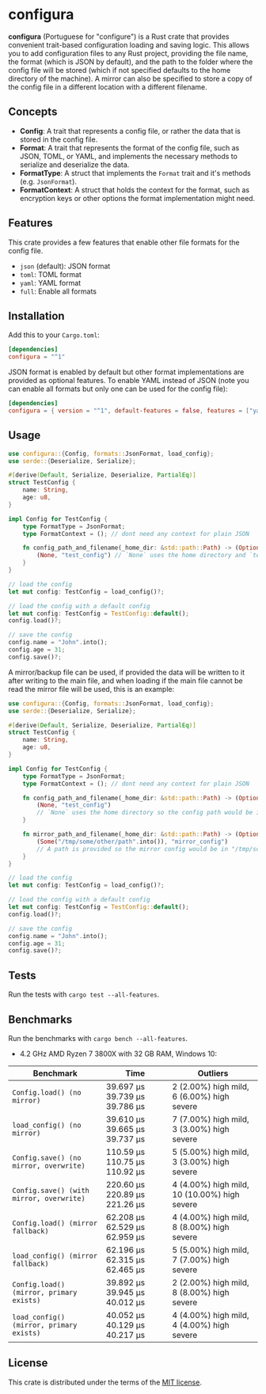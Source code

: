 # configura

**configura** (Portuguese for "configure") is a Rust crate that provides convenient trait-based configuration loading and saving logic. This allows you to add configuration files to any Rust project, providing the file name, the format (which is JSON by default), and the path to the folder where the config file will be stored (which if not specified defaults to the home directory of the machine). A mirror can also be specified to store a copy of the config file in a different location with a different filename.

## Concepts

* **Config**: A trait that represents a config file, or rather the data that is stored in the config file.
* **Format**: A trait that represents the format of the config file, such as JSON, TOML, or YAML, and implements the necessary methods to serialize and deserialize the data.
* **FormatType**: A struct that implements the `Format` trait and it's methods (e.g. `JsonFormat`).
* **FormatContext**: A struct that holds the context for the format, such as encryption keys or other options the format implementation might need.

## Features

This crate provides a few features that enable other file formats for the config file.

* `json` (default): JSON format
* `toml`: TOML format
* `yaml`: YAML format
* `full`: Enable all formats

## Installation

Add this to your `Cargo.toml`:

```toml
[dependencies]
configura = "^1"
```

JSON format is enabled by default but other format implementations are provided as optional features. To enable YAML instead of JSON (note you can enable all formats but only one can be used for the config file):

```toml
[dependencies]
configura = { version = "^1", default-features = false, features = ["yaml"] }
```

## Usage

```rust
use configura::{Config, formats::JsonFormat, load_config};
use serde::{Deserialize, Serialize};

#[derive(Default, Serialize, Deserialize, PartialEq)]
struct TestConfig {
    name: String,
    age: u8,
}

impl Config for TestConfig {
    type FormatType = JsonFormat;
    type FormatContext = (); // dont need any context for plain JSON

    fn config_path_and_filename(_home_dir: &std::path::Path) -> (Option<std::path::PathBuf>, &str) {
        (None, "test_config") // `None` uses the home directory and `test_config` is the filename
    }
}

// load the config
let mut config: TestConfig = load_config()?;

// load the config with a default config
let mut config: TestConfig = TestConfig::default();
config.load()?;

// save the config
config.name = "John".into();
config.age = 31;
config.save()?;
```

A mirror/backup file can be used, if provided the data will be written to it after writing to the main file, and when loading if the main file cannot be read the mirror file will be used, this is an example:

```rust
use configura::{Config, formats::JsonFormat, load_config};
use serde::{Deserialize, Serialize};

#[derive(Default, Serialize, Deserialize, PartialEq)]
struct TestConfig {
    name: String,
    age: u8,
}

impl Config for TestConfig {
    type FormatType = JsonFormat;
    type FormatContext = (); // dont need any context for plain JSON

    fn config_path_and_filename(_home_dir: &std::path::Path) -> (Option<std::path::PathBuf>, &str) {
        (None, "test_config")
        // `None` uses the home directory so the config path would be in "~/test_config.json" in this case
    }

    fn mirror_path_and_filename(_home_dir: &std::path::Path) -> (Option<std::path::PathBuf>, &str) {
        (Some("/tmp/some/other/path".into()), "mirror_config")
        // A path is provided so the mirror config would be in "/tmp/some/other/path/mirror_config.json"
    }
}

// load the config
let mut config: TestConfig = load_config()?;

// load the config with a default config
let mut config: TestConfig = TestConfig::default();
config.load()?;

// save the config
config.name = "John".into();
config.age = 31;
config.save()?;
```

## Tests

Run the tests with `cargo test --all-features`.

## Benchmarks

Run the benchmarks with `cargo bench --all-features`.

* 4.2 GHz AMD Ryzen 7 3800X with 32 GB RAM, Windows 10:

| Benchmark | Time | Outliers |
| --- | --- | --- |
| `Config.load() (no mirror)` | 39.697 µs 39.739 µs 39.786 µs | 2 (2.00%) high mild, 6 (6.00%) high severe |
| `load_config() (no mirror)` | 39.610 µs 39.665 µs 39.737 µs | 7 (7.00%) high mild, 3 (3.00%) high severe |
| `Config.save() (no mirror, overwrite)` | 110.59 µs 110.75 µs 110.92 µs | 5 (5.00%) high mild, 3 (3.00%) high severe |
| `Config.save() (with mirror, overwrite)` | 220.60 µs 220.89 µs 221.26 µs | 4 (4.00%) high mild, 10 (10.00%) high severe |
| `Config.load() (mirror fallback)` | 62.208 µs 62.529 µs 62.959 µs | 4 (4.00%) high mild, 8 (8.00%) high severe |
| `load_config() (mirror fallback)` | 62.196 µs 62.315 µs 62.465 µs | 5 (5.00%) high mild, 7 (7.00%) high severe |
| `Config.load() (mirror, primary exists)` | 39.892 µs 39.945 µs 40.012 µs | 2 (2.00%) high mild, 8 (8.00%) high severe |
| `load_config() (mirror, primary exists)` | 40.052 µs 40.129 µs 40.217 µs | 4 (4.00%) high mild, 4 (4.00%) high severe |

## License

This crate is distributed under the terms of the [MIT license](LICENSE).
